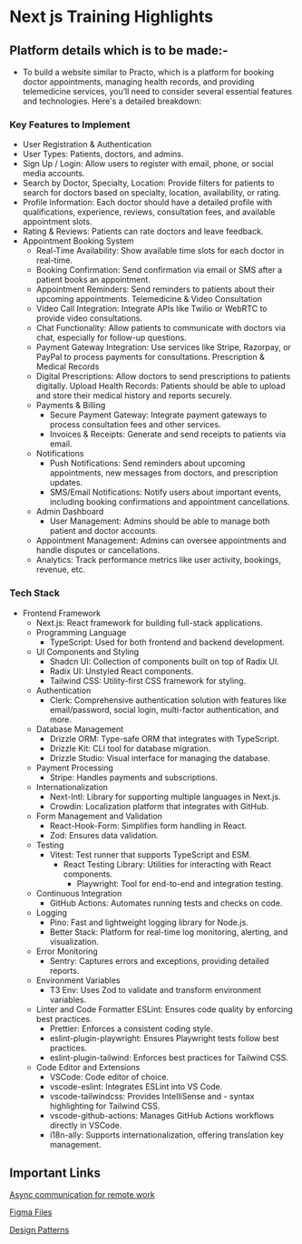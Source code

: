 # Next js Training Highlights
## Platform details which is to be made:- 
- To build a website similar to Practo, which is a platform for booking doctor appointments, managing health records, and providing telemedicine services, you’ll need to consider several essential features and technologies. Here's a detailed breakdown:

### Key Features to Implement
   - User Registration & Authentication
   - User Types: Patients, doctors, and admins.
   - Sign Up / Login: Allow users to register with email, phone, or social media accounts.
   - Search by Doctor, Specialty, Location: Provide filters for patients to search for doctors based on specialty, location, availability, or rating.
   - Profile Information: Each doctor should have a detailed profile with qualifications, experience, reviews, consultation fees, and available appointment slots.
   - Rating & Reviews: Patients can rate doctors and leave feedback.  
   - Appointment Booking System
      - Real-Time Availability: Show available time slots for each doctor in real-time. 
      - Booking Confirmation: Send confirmation via email or SMS after a patient books an appointment.
      - Appointment Reminders: Send reminders to patients about their upcoming appointments.
Telemedicine & Video Consultation
      - Video Call Integration: Integrate APIs like Twilio or WebRTC to provide video consultations.
      - Chat Functionality: Allow patients to communicate with doctors via chat, especially for follow-up questions.
      - Payment Gateway Integration: Use services like Stripe, Razorpay, or PayPal to process payments for consultations.
Prescription & Medical Records
      - Digital Prescriptions: Allow doctors to send prescriptions to patients digitally.
Upload Health Records: Patients should be able to upload and store their medical history and reports securely.
      - Payments & Billing
        - Secure Payment Gateway: Integrate payment gateways to process consultation fees and other services.
        - Invoices & Receipts: Generate and send receipts to patients via email.
      - Notifications
          - Push Notifications: Send reminders about upcoming appointments, new messages from doctors, and prescription updates.
          - SMS/Email Notifications: Notify users about important events, including booking confirmations and appointment cancellations.
      - Admin Dashboard
          - User Management: Admins should be able to manage both patient and doctor accounts.
      - Appointment Management: Admins can oversee appointments and handle disputes or cancellations. 
      - Analytics: Track performance metrics like user activity, bookings, revenue, etc.
### Tech Stack
   - Frontend Framework
       - Next.js: React framework for building full-stack applications.
       - Programming Language
            - TypeScript: Used for both frontend and backend development.
       - UI Components and Styling
           - Shadcn UI: Collection of components built on top of Radix UI.
           - Radix UI: Unstyled React components.
           - Tailwind CSS: Utility-first CSS framework for styling.
       - Authentication
            - Clerk: Comprehensive authentication solution with features like email/password, social login, multi-factor authentication, and more.
      - Database Management
        - Drizzle ORM: Type-safe ORM that integrates with TypeScript.
        - Drizzle Kit: CLI tool for database migration.
        - Drizzle Studio: Visual interface for managing the database.
      - Payment Processing
        - Stripe: Handles payments and subscriptions.
      - Internationalization
        - Next-Intl: Library for supporting multiple languages in Next.js.
        - Crowdin: Localization platform that integrates with GitHub.
      - Form Management and Validation
          - React-Hook-Form: Simplifies form handling in React.
          - Zod: Ensures data validation.
      - Testing
          - Vitest: Test runner that supports TypeScript and ESM.
              - React Testing Library: Utilities for interacting with React components.
                - Playwright: Tool for end-to-end and integration testing.
      - Continuous Integration
          - GitHub Actions: Automates running tests and checks on code.
      - Logging
          - Pino: Fast and lightweight logging library for Node.js.
          - Better Stack: Platform for real-time log monitoring, alerting, and visualization.
      - Error Monitoring
          - Sentry: Captures errors and exceptions, providing detailed reports.
      - Environment Variables
          - T3 Env: Uses Zod to validate and transform environment variables.
      - Linter and Code Formatter
ESLint: Ensures code quality by enforcing best practices.
        - Prettier: Enforces a consistent coding style.
        - eslint-plugin-playwright: Ensures Playwright tests follow best practices.
        - eslint-plugin-tailwind: Enforces best practices for Tailwind CSS.
      - Code Editor and Extensions
          - VSCode: Code editor of choice.
          - vscode-eslint: Integrates ESLint into VS Code.
          - vscode-tailwindcss: Provides IntelliSense and - syntax highlighting for Tailwind CSS.
          - vscode-github-actions: Manages GitHub Actions workflows directly in VSCode.
          - i18n-ally: Supports internationalization, offering translation key management.
## Important Links 
 [Async communication for remote work](https://handbook.gitlab.com/handbook/company/culture/all-remote/asynchronous/)

 [Figma Files](https://www.figma.com/design/iR4O6scj0ZA2Vehnnmw0og/Shedula-V.2.0?node-id=357-486&t=OgRFCsizaPdgDGlO-1)

 [Design Patterns](https://samnewman.io/patterns/architectural/bff/)